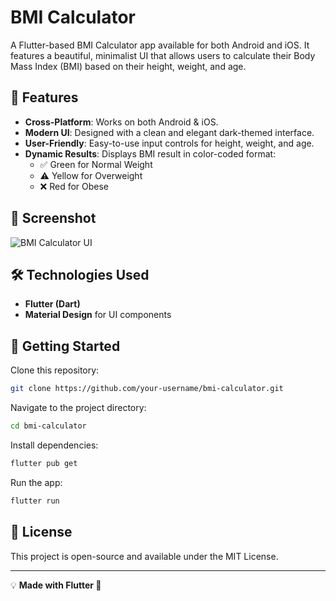 # BMI Calculator

A Flutter-based BMI Calculator app available for both Android and iOS. It features a beautiful, minimalist UI that allows users to calculate their Body Mass Index (BMI) based on their height, weight, and age.

## 📱 Features

- **Cross-Platform**: Works on both Android & iOS.
- **Modern UI**: Designed with a clean and elegant dark-themed interface.
- **User-Friendly**: Easy-to-use input controls for height, weight, and age.
- **Dynamic Results**: Displays BMI result in color-coded format:
  - ✅ Green for Normal Weight
  - ⚠️ Yellow for Overweight
  - ❌ Red for Obese

## 📸 Screenshot

![BMI Calculator UI](Screenshot%202025-02-02%20at%205.05.46%E2%80%AFPM.png)

## 🛠️ Technologies Used

- **Flutter (Dart)**
- **Material Design** for UI components

## 🚀 Getting Started

Clone this repository:
```sh
git clone https://github.com/your-username/bmi-calculator.git
```

Navigate to the project directory:
```sh
cd bmi-calculator
```

Install dependencies:
```sh
flutter pub get
```

Run the app:
```sh
flutter run
```

## 📌 License

This project is open-source and available under the MIT License.

---

💡 **Made with Flutter 💙**

